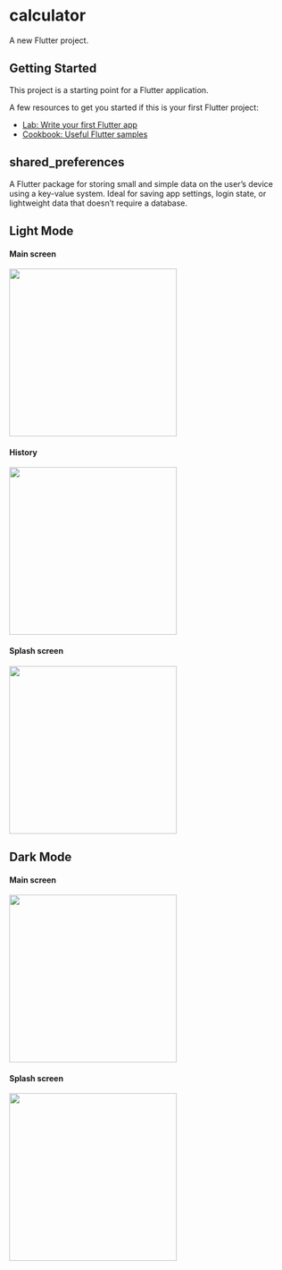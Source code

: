# calculator

A new Flutter project.

## Getting Started

This project is a starting point for a Flutter application.

A few resources to get you started if this is your first Flutter project:

- [Lab: Write your first Flutter app](https://docs.flutter.dev/get-started/codelab)
- [Cookbook: Useful Flutter samples](https://docs.flutter.dev/cookbook)
  
<h2>shared_preferences</h2>
A Flutter package for storing small and simple data on the user’s device using a key-value system.
Ideal for saving app settings, login state, or lightweight data that doesn’t require a database.

## Light Mode
<h4>Main screen</h4>
<img src="https://github.com/AmirNori-Flutter/CalculatorApplication/blob/main/assets/Pictures/2.png" width="300"/>
<h4>History</h4>
<img src="https://github.com/AmirNori-Flutter/CalculatorApplication/blob/main/assets/Pictures/3.png" width="300"/>
<h4>Splash screen</h4>
<img src="https://github.com/AmirNori-Flutter/CalculatorApplication/blob/main/assets/Pictures/1.png" width="300"/>

## Dark Mode
<h4>Main screen</h4>
<img src="https://github.com/AmirNori-Flutter/CalculatorApplication/blob/main/assets/Pictures/4.png" width="300"/>
<h4>Splash screen</h4>
<img src="https://github.com/AmirNori-Flutter/CalculatorApplication/blob/main/assets/Pictures/5.png" width="300"/>

